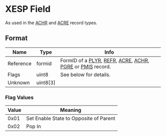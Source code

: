 XESP Field
==========

As used in the [ACHR](../ACHR.md) and [ACRE](../ACRE.md) record types.

## Format

Name | Type | Info
-----|------|-----
Reference | formid | FormID of a [PLYR](../PLYR.md), [REFR](../REFR.md), [ACRE](../ACRE.md), [ACHR](../ACHR.md), [PGRE](../PGRE.md) or [PMIS](../PMIS.md) record.
Flags | uint8 | See below for details.
Unknown | uint8[3] |

### Flag Values

Value | Meaning
------|--------
0x01 | Set Enable State to Opposite of Parent
0x02 | Pop In
